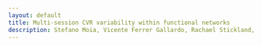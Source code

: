 ```yaml
---
layout: default
title: Multi-session CVR variability within functional networks
description: Stefano Moia, Vicente Ferrer Gallardo, Rachael Stickland, Eneko Uruñuela, Maite Termenon, César Caballero-Gaudes, Molly Bright
---
```

